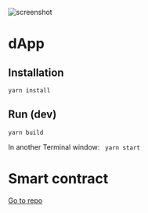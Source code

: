 ![screenshot](https://github.com/CoinAlpha/socou-frontend/blob/master/static/images/screenshot.png)

# dApp

## Installation
```yarn install```

## Run (dev)
```yarn build```

In another Terminal window:
``` yarn start```

# Smart contract
[Go to repo](https://github.com/CoinAlpha/socou-backend)
